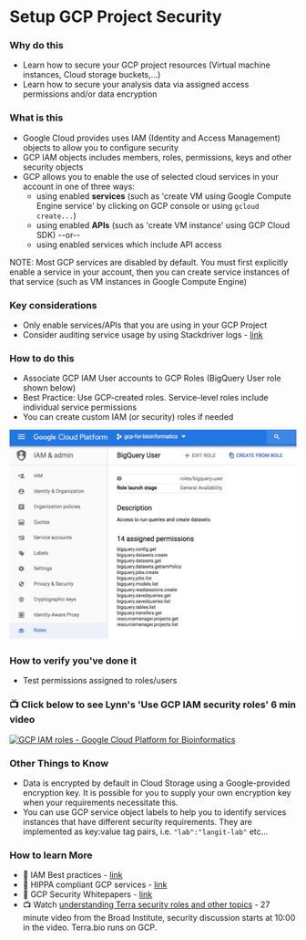# Setup GCP Project Security

### Why do this
 - Learn how to secure your GCP project resources (Virtual machine instances, Cloud storage buckets,...)
 - Learn how to secure your analysis data via assigned access permissions and/or data encryption
 
### What is this
 - Google Cloud provides uses IAM (Identity and Access Management) objects to allow you to configure security
 - GCP IAM objects includes members, roles, permissions, keys and other security objects
 - GCP allows you to enable the use of selected cloud services in your account in one of three ways:
    - using enabled **services** (such as 'create VM using Google Compute Engine service' by clicking on GCP 
    console or using `gcloud create...`)
    - using enabled **APIs** (such as 'create VM instance' using GCP Cloud SDK) --or--
    - using enabled services which include API access

NOTE: Most GCP services are disabled by default.  You must first explicitly enable a service in your account, then you can create service instances of that service (such as VM instances in Google Compute Engine)

### Key considerations
 - Only enable services/APIs that you are using in your GCP Project
 - Consider auditing service usage by using Stackdriver logs - [link](https://cloud.google.com/solutions/exporting-stackdriver-logging-for-security-and-access-analytics)

### How to do this
 - Associate GCP IAM User accounts to GCP Roles (BigQuery User role shown below)
 - Best Practice: Use GCP-created roles.  Service-level roles include individual service permissions
 - You can create custom IAM (or security) roles if needed

 [![GCP roles](/images/roles.png)]()

### How to verify you've done it
 - Test permissions assigned to roles/users

### 📺 Click below to see Lynn's 'Use GCP IAM security roles' 6 min video
[![GCP IAM roles - Google Cloud Platform for Bioinformatics](http://img.youtube.com/vi/4oSA9bdwlPs/0.jpg)](http://www.youtube.com/watch?v=4oSA9bdwlPs "GCP IAM roles - Google Cloud Platform for Bioinformatics")

### Other Things to Know
 - Data is encrypted by default in Cloud Storage using a Google-provided encryption key.  It is possible for you to supply your own encryption key when your requirements necessitate this.
 - You can use GCP service object labels to help you to identify services instances that have different security requirements.  They are implemented as key:value tag pairs, i.e. `"lab":"langit-lab"` etc...

### How to learn More
 - 📘 IAM Best practices - [link](https://cloud.google.com/iam/docs/using-iam-securely)
 - 📘 HIPPA compliant GCP services - [link](https://cloud.google.com/security/compliance/hipaa/)
 - 📘 GCP Security Whitepapers - [link](https://services.google.com/fh/files/misc/security_whitepapers_march2018.pdf)
  - 📺 Watch [understanding Terra security roles and other topics](https://www.youtube.com/watch?v=SRVrzXHkZKU) - 27 minute video from the Broad Institute, security discussion starts at 10:00 in the video. Terra.bio runs on GCP.